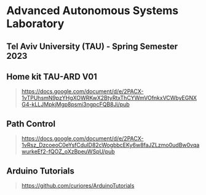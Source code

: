 # Advanced Autonomous Systems Laboratory
## Tel Aviv University (TAU) - Spring Semester 2023

## Home kit TAU-ARD V01
> https://docs.google.com/document/d/e/2PACX-1vTPUhsmN9pzYHgXOWRKwX2BtyRtxThCYWmVOfnkxVCWbyEGNXG4-kLLJMpkjMgp8psmi3ngpcFQB8Ji/pub 

## Path Control
> https://docs.google.com/document/d/e/2PACX-1vRsz_DzcoeoC0eYsfCduID82cWogbbcEKy6w8faJZLzmo0udBw0vqawurkeEf2-fQOZ_oXzBpeuWSpU/pub

## Arduino Tutorials
> https://github.com/curiores/ArduinoTutorials
